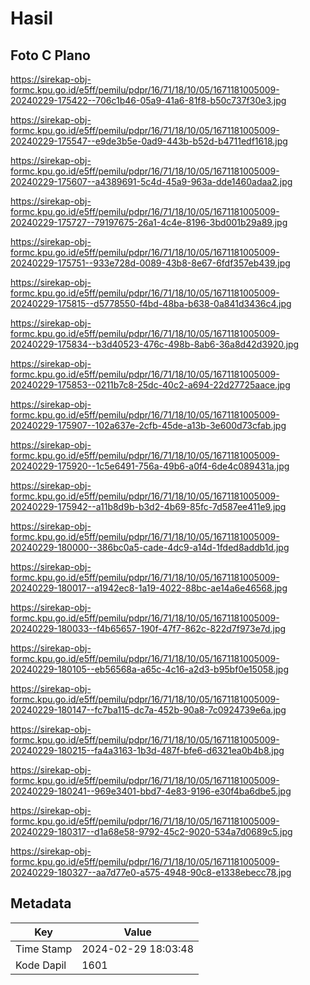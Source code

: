 # Hasil

## Foto C Plano

https://sirekap-obj-formc.kpu.go.id/e5ff/pemilu/pdpr/16/71/18/10/05/1671181005009-20240229-175422--706c1b46-05a9-41a6-81f8-b50c737f30e3.jpg

https://sirekap-obj-formc.kpu.go.id/e5ff/pemilu/pdpr/16/71/18/10/05/1671181005009-20240229-175547--e9de3b5e-0ad9-443b-b52d-b4711edf1618.jpg

https://sirekap-obj-formc.kpu.go.id/e5ff/pemilu/pdpr/16/71/18/10/05/1671181005009-20240229-175607--a4389691-5c4d-45a9-963a-dde1460adaa2.jpg

https://sirekap-obj-formc.kpu.go.id/e5ff/pemilu/pdpr/16/71/18/10/05/1671181005009-20240229-175727--79197675-26a1-4c4e-8196-3bd001b29a89.jpg

https://sirekap-obj-formc.kpu.go.id/e5ff/pemilu/pdpr/16/71/18/10/05/1671181005009-20240229-175751--933e728d-0089-43b8-8e67-6fdf357eb439.jpg

https://sirekap-obj-formc.kpu.go.id/e5ff/pemilu/pdpr/16/71/18/10/05/1671181005009-20240229-175815--d5778550-f4bd-48ba-b638-0a841d3436c4.jpg

https://sirekap-obj-formc.kpu.go.id/e5ff/pemilu/pdpr/16/71/18/10/05/1671181005009-20240229-175834--b3d40523-476c-498b-8ab6-36a8d42d3920.jpg

https://sirekap-obj-formc.kpu.go.id/e5ff/pemilu/pdpr/16/71/18/10/05/1671181005009-20240229-175853--0211b7c8-25dc-40c2-a694-22d27725aace.jpg

https://sirekap-obj-formc.kpu.go.id/e5ff/pemilu/pdpr/16/71/18/10/05/1671181005009-20240229-175907--102a637e-2cfb-45de-a13b-3e600d73cfab.jpg

https://sirekap-obj-formc.kpu.go.id/e5ff/pemilu/pdpr/16/71/18/10/05/1671181005009-20240229-175920--1c5e6491-756a-49b6-a0f4-6de4c089431a.jpg

https://sirekap-obj-formc.kpu.go.id/e5ff/pemilu/pdpr/16/71/18/10/05/1671181005009-20240229-175942--a11b8d9b-b3d2-4b69-85fc-7d587ee411e9.jpg

https://sirekap-obj-formc.kpu.go.id/e5ff/pemilu/pdpr/16/71/18/10/05/1671181005009-20240229-180000--386bc0a5-cade-4dc9-a14d-1fded8addb1d.jpg

https://sirekap-obj-formc.kpu.go.id/e5ff/pemilu/pdpr/16/71/18/10/05/1671181005009-20240229-180017--a1942ec8-1a19-4022-88bc-ae14a6e46568.jpg

https://sirekap-obj-formc.kpu.go.id/e5ff/pemilu/pdpr/16/71/18/10/05/1671181005009-20240229-180033--f4b65657-190f-47f7-862c-822d7f973e7d.jpg

https://sirekap-obj-formc.kpu.go.id/e5ff/pemilu/pdpr/16/71/18/10/05/1671181005009-20240229-180105--eb56568a-a65c-4c16-a2d3-b95bf0e15058.jpg

https://sirekap-obj-formc.kpu.go.id/e5ff/pemilu/pdpr/16/71/18/10/05/1671181005009-20240229-180147--fc7ba115-dc7a-452b-90a8-7c0924739e6a.jpg

https://sirekap-obj-formc.kpu.go.id/e5ff/pemilu/pdpr/16/71/18/10/05/1671181005009-20240229-180215--fa4a3163-1b3d-487f-bfe6-d6321ea0b4b8.jpg

https://sirekap-obj-formc.kpu.go.id/e5ff/pemilu/pdpr/16/71/18/10/05/1671181005009-20240229-180241--969e3401-bbd7-4e83-9196-e30f4ba6dbe5.jpg

https://sirekap-obj-formc.kpu.go.id/e5ff/pemilu/pdpr/16/71/18/10/05/1671181005009-20240229-180317--d1a68e58-9792-45c2-9020-534a7d0689c5.jpg

https://sirekap-obj-formc.kpu.go.id/e5ff/pemilu/pdpr/16/71/18/10/05/1671181005009-20240229-180327--aa7d77e0-a575-4948-90c8-e1338ebecc78.jpg


## Metadata

| Key        | Value               |
| ---------- | ------------------- |
| Time Stamp | 2024-02-29 18:03:48 |
| Kode Dapil | 1601                |



